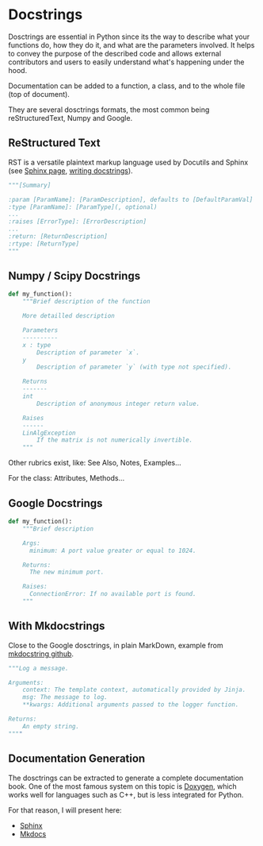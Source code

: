 # Docstrings

Dosctrings are essential in Python since its the way to describe what your functions do, how they do it, and what are the parameters involved. It helps to convey the purpose of the described code and allows external contributors and users to easily understand what's happening under the hood.

Documentation can be added to a function, a class, and to the whole file (top of document).

They are several dosctrings formats, the most common being reStructuredText, Numpy and Google.

## ReStructured Text

RST is a versatile plaintext markup language used by Docutils and Sphinx (see [Sphinx page](https://www.sphinx-doc.org/en/master/usage/restructuredtext/index.html), [writing docstrings](https://sphinx-rtd-tutorial.readthedocs.io/en/latest/docstrings.html)).

````python
"""[Summary]

:param [ParamName]: [ParamDescription], defaults to [DefaultParamVal]
:type [ParamName]: [ParamType](, optional)
...
:raises [ErrorType]: [ErrorDescription]
...
:return: [ReturnDescription]
:rtype: [ReturnType]
"""
````

## Numpy / Scipy Docstrings

````python
def my_function():
    """Brief description of the function

    More detailled description

    Parameters
    ----------
    x : type
        Description of parameter `x`.
    y
        Description of parameter `y` (with type not specified).

    Returns
    -------
    int
        Description of anonymous integer return value.

    Raises
    ------
    LinAlgException
        If the matrix is not numerically invertible.
    """
````

Other rubrics exist, like: See Also, Notes, Examples...

For the class: Attributes, Methods...

## Google Docstrings

````python
def my_function():
    """Brief description

    Args:
      minimum: A port value greater or equal to 1024.

    Returns:
      The new minimum port.

    Raises:
      ConnectionError: If no available port is found.
    """
````

## With Mkdocstrings

Close to the Google dosctrings, in plain MarkDown, example from [mkdocstring github](https://github.com/mkdocstrings/mkdocstrings/blob/main/src/mkdocstrings/loggers.py).

````python
"""Log a message.

Arguments:
    context: The template context, automatically provided by Jinja.
    msg: The message to log.
    **kwargs: Additional arguments passed to the logger function.

Returns:
    An empty string.
""""
````

## Documentation Generation

The dosctrings can be extracted to generate a complete documentation book. One of the most famous system on this topic is [Doxygen](https://www.doxygen.nl/), which works well for languages such as C++, but is less integrated for Python.

For that reason, I will present here:

* [Sphinx](./sphinx.md)
* [Mkdocs](./mkdocs.md)